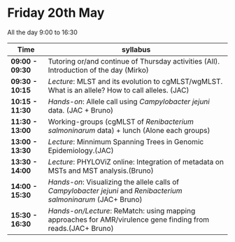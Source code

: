 # Friday 20th May 


All the day 9:00 to 16:30

Time | syllabus
-----| --------
**09:00 - 09:30** | Tutoring or/and continue of Thursday activities (All). Introduction of the day (Mirko)
**09:30 - 10:15** | *Lecture*: MLST and its evolution to cgMLST/wgMLST. What is an allele? How to call alleles. (JAC)
**10:15 - 11:30** | *Hands-on*: Allele call using *Campylobacter jejuni* data. (JAC + Bruno)
**11:30 - 13:00** | Working-groups (cgMLST of *Renibacterium salmoninarum* data) + lunch (Alone each groups)
**13:00 - 13:30** | *Lecture*: Minnimum Spanning Trees in Genomic Epidemiology.(JAC)
**13:30 - 14:00** | *Lecture*: PHYLOViZ online: Integration of metadata on MSTs and MST analysis.(Bruno)
**14:00 - 15:30** | *Hands-on*: Visualizing the allele calls of *Campylobacter jejuni* and *Renibacterium salmoninarum* (JAC+ Bruno)
**15:30 - 16:30** | *Hands-on/Lecture*: ReMatch: using mapping approaches for AMR/virulence gene finding from reads.(JAC+ Bruno)
